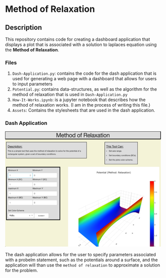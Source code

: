 # Method of Relaxation

## Description
This repository contains code for creating a dashboard application
that displays a plot that is associated with a solution to laplaces equation
using the **Method of Relaxation**. 

### Files
1. `Dash-Application.py`: contains the code for the dash 
   application that is used for generating a web page with a 
   dashboard that allows for users to input parameters 
2. `Potential.py`: contains data-structures, as well as the 
   algorithm for the method of relaxation that is used in
   `Dash-Application.py`
3. `How-It-Works.ipynb`: is a jupyter notebook that describes 
   how the method of relaxation works. (I am in the process of writing this file.)
4. `Assets`: Contains the stylesheets that are used in the 
   dash application. 
   
   
### Dash Application
![](dash-application.png)
 
 The dash application allows for the user to specify parameters
 associated with a probelm statement, such as the potentials around
 a surface, and the application will than use the `method of relaxation`
 to approximate a solution for the problem.
